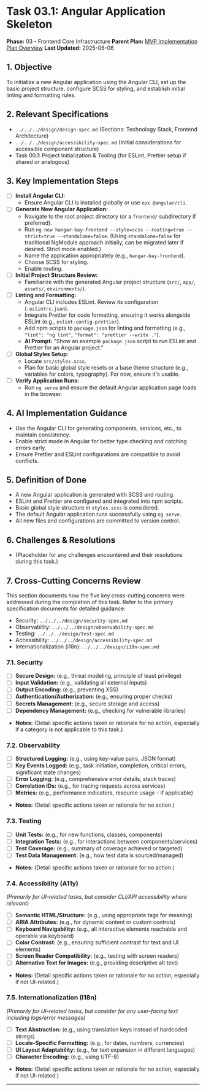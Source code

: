 # Task 03.1: Angular Application Skeleton

**Phase:** 03 - Frontend Core Infrastructure
**Parent Plan:** [MVP Implementation Plan Overview](../00-mvp-implementation-plan-overview.md)
**Last Updated:** 2025-06-06

## 1. Objective

To initialize a new Angular application using the Angular CLI, set up the basic project structure, configure SCSS for styling, and establish initial linting and formatting rules.

## 2. Relevant Specifications

*   `../../../design/design-spec.md` (Sections: Technology Stack, Frontend Architecture)
*   `../../../design/accessibility-spec.md` (Initial considerations for accessible component structure)
*   Task 00.1: Project Initialization & Tooling (for ESLint, Prettier setup if shared or analogous)

## 3. Key Implementation Steps

*   [ ] **Install Angular CLI:**
    *   Ensure Angular CLI is installed globally or use `npx @angular/cli`.
*   [ ] **Generate New Angular Application:**
    *   Navigate to the root project directory (or a `frontend/` subdirectory if preferred).
    *   Run `ng new hangar-bay-frontend --style=scss --routing=true --strict=true --standalone=false`. (Using `standalone=false` for traditional NgModule approach initially, can be migrated later if desired. Strict mode enabled.)
    *   Name the application appropriately (e.g., `hangar-bay-frontend`).
    *   Choose SCSS for styling.
    *   Enable routing.
*   [ ] **Initial Project Structure Review:**
    *   Familiarize with the generated Angular project structure (`src/`, `app/`, `assets/`, `environments/`).
*   [ ] **Linting and Formatting:**
    *   Angular CLI includes ESLint. Review its configuration (`.eslintrc.json`).
    *   Integrate Prettier for code formatting, ensuring it works alongside ESLint (e.g., `eslint-config-prettier`).
    *   Add npm scripts to `package.json` for linting and formatting (e.g., `"lint": "ng lint"`, `"format": "prettier --write ."`).
    *   **AI Prompt:** "Show an example `package.json` script to run ESLint and Prettier for an Angular project."
*   [ ] **Global Styles Setup:**
    *   Locate `src/styles.scss`.
    *   Plan for basic global style resets or a base theme structure (e.g., variables for colors, typography). For now, ensure it's usable.
*   [ ] **Verify Application Runs:**
    *   Run `ng serve` and ensure the default Angular application page loads in the browser.

## 4. AI Implementation Guidance

*   Use the Angular CLI for generating components, services, etc., to maintain consistency.
*   Enable strict mode in Angular for better type checking and catching errors early.
*   Ensure Prettier and ESLint configurations are compatible to avoid conflicts.

## 5. Definition of Done

*   A new Angular application is generated with SCSS and routing.
*   ESLint and Prettier are configured and integrated into npm scripts.
*   Basic global style structure in `styles.scss` is considered.
*   The default Angular application runs successfully using `ng serve`.
*   All new files and configurations are committed to version control.

## 6. Challenges & Resolutions

*   (Placeholder for any challenges encountered and their resolutions during this task.)

## 7. Cross-Cutting Concerns Review

This section documents how the five key cross-cutting concerns were addressed during the completion of this task. Refer to the primary specification documents for detailed guidance:
*   Security: `../../../design/security-spec.md`
*   Observability: `../../../design/observability-spec.md`
*   Testing: `../../../design/test-spec.md`
*   Accessibility: `../../../design/accessibility-spec.md`
*   Internationalization (i18n): `../../../design/i18n-spec.md`

### 7.1. Security
*   [ ] **Secure Design:** (e.g., threat modeling, principle of least privilege)
*   [ ] **Input Validation:** (e.g., validating all external inputs)
*   [ ] **Output Encoding:** (e.g., preventing XSS)
*   [ ] **Authentication/Authorization:** (e.g., ensuring proper checks)
*   [ ] **Secrets Management:** (e.g., secure storage and access)
*   [ ] **Dependency Management:** (e.g., checking for vulnerable libraries)
*   **Notes:** (Detail specific actions taken or rationale for no action, especially if a category is not applicable to this task.)

### 7.2. Observability
*   [ ] **Structured Logging:** (e.g., using key-value pairs, JSON format)
*   [ ] **Key Events Logged:** (e.g., task initiation, completion, critical errors, significant state changes)
*   [ ] **Error Logging:** (e.g., comprehensive error details, stack traces)
*   [ ] **Correlation IDs:** (e.g., for tracing requests across services)
*   [ ] **Metrics:** (e.g., performance indicators, resource usage - if applicable)
*   **Notes:** (Detail specific actions taken or rationale for no action.)

### 7.3. Testing
*   [ ] **Unit Tests:** (e.g., for new functions, classes, components)
*   [ ] **Integration Tests:** (e.g., for interactions between components/services)
*   [ ] **Test Coverage:** (e.g., summary of coverage achieved or targeted)
*   [ ] **Test Data Management:** (e.g., how test data is sourced/managed)
*   **Notes:** (Detail specific actions taken or rationale for no action.)

### 7.4. Accessibility (A11y)
*(Primarily for UI-related tasks, but consider CLI/API accessibility where relevant)*
*   [ ] **Semantic HTML/Structure:** (e.g., using appropriate tags for meaning)
*   [ ] **ARIA Attributes:** (e.g., for dynamic content or custom controls)
*   [ ] **Keyboard Navigability:** (e.g., all interactive elements reachable and operable via keyboard)
*   [ ] **Color Contrast:** (e.g., ensuring sufficient contrast for text and UI elements)
*   [ ] **Screen Reader Compatibility:** (e.g., testing with screen readers)
*   [ ] **Alternative Text for Images:** (e.g., providing descriptive alt text)
*   **Notes:** (Detail specific actions taken or rationale for no action, especially if not UI-related.)

### 7.5. Internationalization (I18n)
*(Primarily for UI-related tasks, but consider for any user-facing text including logs/error messages)*
*   [ ] **Text Abstraction:** (e.g., using translation keys instead of hardcoded strings)
*   [ ] **Locale-Specific Formatting:** (e.g., for dates, numbers, currencies)
*   [ ] **UI Layout Adaptability:** (e.g., for text expansion in different languages)
*   [ ] **Character Encoding:** (e.g., using UTF-8)
*   **Notes:** (Detail specific actions taken or rationale for no action, especially if not UI-related.)

---
<!-- This section should be placed before any final "Task Completion Checklist" or similar concluding remarks. -->

